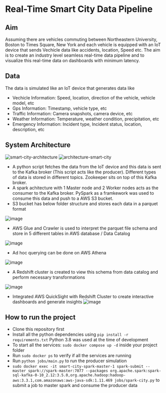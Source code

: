 # Real-Time Smart City Data Pipeline 

## Aim
Assuming there are vehicles commuting between Northeastern University, Boston to Times Square, New York and each vehicle is equipped with an IoT device that sends Vechicle data like accidents, location, Speed etc. The aim is to create an industry level seamless real-time data pipeline and to visualize this real-time data on dashboards with minimum latency. 
 
## Data
The data is simulated like an IoT device that generates data like
-  Vechicle Information: Speed, location, direction of the vehicle, vehicle model, etc
-  Gps Information: Timestamp, vehicle type, etc
-  Traffic Information: Camera snapshots, camera device, etc
-  Weather Information: Temperature, weather condition, precipitation, etc
-  Emergency Information: Incident type, Incident status, location, description, etc

## System Architecture

![smart-city-architecture](https://github.com/Pramita0410/Smart-City-Realtime-data-pipeline/assets/114774760/767597b5-f2f6-4436-a69b-71246993c15f)
![architecture-smart-city](https://github.com/Pramita0410/Smart-City-Realtime-data-pipeline/assets/114774760/8c38c58c-89de-457d-ab28-204e982cda53)


- A python script fetches the data from the IoT device and this data is sent to the Kafka broker (This script acts like the producer). Different types of data is stored in different topics. Zookeeper sits on top of this Kafka broker.
- A spark achitecture with 1 Master node and 2 Worker nodes acts as the consumer to the Kafka broker. PySpark as a framkework was used to consume this data and push to a AWS S3 bucket.
- S3 bucket has below folder structure and stores each data in a parquet format

![image](https://github.com/Pramita0410/Smart-City-Realtime-data-pipeline/assets/114774760/dcdd010a-7b5c-4733-9f9a-e293692fa996)


- AWS Glue and Crawler is used to interpret the parquet file schema and store in 5 different tables in AWS database / Data Catalog

![image](https://github.com/Pramita0410/Smart-City-Realtime-data-pipeline/assets/114774760/63d60fe6-5ea3-4288-bacd-071937e65907)

- Ad hoc querying can be done on AWS Athena

![image](https://github.com/Pramita0410/Smart-City-Realtime-data-pipeline/assets/114774760/6c972f23-723b-467d-b6d6-df5249f077b9)

- A Redshift cluster is created to view this schema from data catalog and perform necessary transformations

![image](https://github.com/Pramita0410/Smart-City-Realtime-data-pipeline/assets/114774760/0d7f9b13-d400-43b8-83ff-420083d74a6d)

- Integrated AWS QuickSight with Redshift Cluster to create interactive dashboards and generate insights
![image](https://github.com/Pramita0410/Smart-City-Realtime-data-pipeline/assets/114774760/97fafff7-0d20-4a66-9d06-cedabf5a3a7a)


## How to run the project
- Clone this repository first
- Install all the python dependencies using `pip install -r requirements.txt` Python 3.8 was used at the time of development
- To start all the services: `sudo docker compose up -d` inside your project folder
- Run `sudo docker ps` to verify if all the services are running
- Run `python jobs/main.py` to run the producer simulation
- `sudo docker exec -it smart-city-spark-master-1 spark-submit --master spark://spark-master:7077 --packages org.apache.spark:spark-sql-kafka-0-10_2.12:3.5.0,org.apache.hadoop:hadoop-aws:3.3.1,com.amazonaws:aws-java-sdk:1.11.469 jobs/spark-city.py` to submit a job to master spark and consume the producer data



